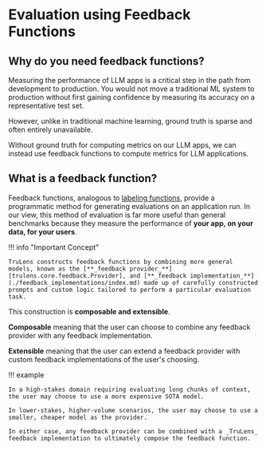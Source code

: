 # Evaluation using Feedback Functions

## Why do you need feedback functions?

Measuring the performance of LLM apps is a critical step in the path from development to production. You would not move a traditional ML system to production without first gaining confidence by measuring its accuracy on a representative test set.

However, unlike in traditional machine learning, ground truth is sparse and often entirely unavailable.

Without ground truth for computing metrics on our LLM apps, we can instead use feedback functions to compute metrics for LLM applications.

## What is a feedback function?

Feedback functions, analogous to [labeling functions](https://arxiv.org/abs/2101.07138), provide a programmatic method for generating evaluations on an application run. In our view, this method of evaluation is far more useful than general benchmarks because they
measure the performance of **your app, on your data, for your users**.

!!! info "Important Concept"

    TruLens constructs feedback functions by combining more general models, known as the [**_feedback provider_**][trulens.core.feedback.Provider], and [**_feedback implementation_**](./feedback_implementations/index.md) made up of carefully constructed prompts and custom logic tailored to perform a particular evaluation task.

This construction is **composable and extensible**.

**Composable** meaning that the user can choose to combine any feedback provider with any feedback implementation.

**Extensible** meaning that the user can extend a feedback provider with custom feedback implementations of the user's choosing.

!!! example

    In a high-stakes domain requiring evaluating long chunks of context, the user may choose to use a more expensive SOTA model.

    In lower-stakes, higher-volume scenarios, the user may choose to use a smaller, cheaper model as the provider.

    In either case, any feedback provider can be combined with a _TruLens_ feedback implementation to ultimately compose the feedback function.
